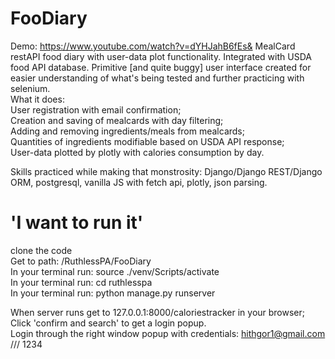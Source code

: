 # FooDiary
Demo:
https://www.youtube.com/watch?v=dYHJahB6fEs&
 MealCard restAPI food diary with user-data plot functionality.
 Integrated with  USDA food API database.
Primitive [and quite buggy] user interface created for easier understanding of what's being tested and further practicing with selenium. <br>
What it does: <br>
 User registration with email confirmation; <br>
 Creation and saving of mealcards with day filtering; <br>
 Adding and removing ingredients/meals from mealcards; <br>
 Quantities of ingredients modifiable based on USDA API response; <br>
 User-data plotted by plotly with calories consumption by day. <br>


Skills practiced while making that monstrosity:
 Django/Django REST/Django ORM, postgresql, vanilla JS with fetch api, plotly, json parsing.  

# 'I want to run it'
 clone the code <br>
 Get to path: /RuthlessPA/FooDiary <br>
 In your terminal run: source ./venv/Scripts/activate <br>
 In your terminal run: cd ruthlesspa <br>
 In your terminal run: python manage.py runserver <br>
 
 When server runs get to 127.0.0.1:8000/caloriestracker in your browser; <br>
 Click 'confirm and search' to get a login popup. <br>
 Login through the right window popup with credentials: hithgor1@gmail.com /// 1234
 
 
